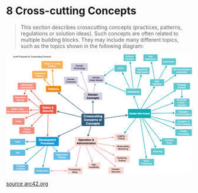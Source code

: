 # 8 Cross-cutting Concepts 

> This section describes crosscutting concepts (practices, patterns, regulations or solution ideas). Such concepts are often related to multiple building blocks. They may include many different topics, such as the topics shown in the following diagram:

![concepts](/content/assets/08-concepts-EN.drawio.png)

[source arc42.org](https://docs.arc42.org/section-8/)
